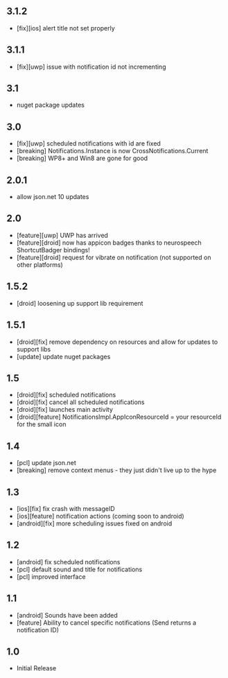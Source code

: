 ## 3.1.2
* [fix][ios] alert title not set properly

## 3.1.1
* [fix][uwp] issue with notification id not incrementing

## 3.1
* nuget package updates

## 3.0
* [fix][uwp] scheduled notifications with id are fixed
* [breaking] Notifications.Instance is now CrossNotifications.Current
* [breaking] WP8+ and Win8 are gone for good

## 2.0.1
* allow json.net 10 updates

## 2.0
* [feature][uwp] UWP has arrived
* [feature][droid] now has appicon badges thanks to neurospeech ShortcutBadger bindings!
* [feature][droid] request for vibrate on notification (not supported on other platforms)

## 1.5.2
* [droid] loosening up support lib requirement

## 1.5.1
* [droid][fix] remove dependency on resources and allow for updates to support libs
* [update] update nuget packages

## 1.5
* [droid][fix] scheduled notifications
* [droid][fix] cancel all scheduled notifications
* [droid][fix] launches main activity
* [droid][feature] NotificationsImpl.AppIconResourceId = your resourceId for the small icon

## 1.4
* [pcl] update json.net
* [breaking] remove context menus - they just didn't live up to the hype

## 1.3
* [ios][fix] fix crash with messageID
* [ios][feature] notification actions (coming soon to android)
* [android][fix] more scheduling issues fixed on android

## 1.2
* [android] fix scheduled notifications
* [pcl] default sound and title for notifications
* [pcl] improved interface

## 1.1
* [android] Sounds have been added
* [feature] Ability to cancel specific notifications (Send returns a notification ID)

## 1.0
* Initial Release